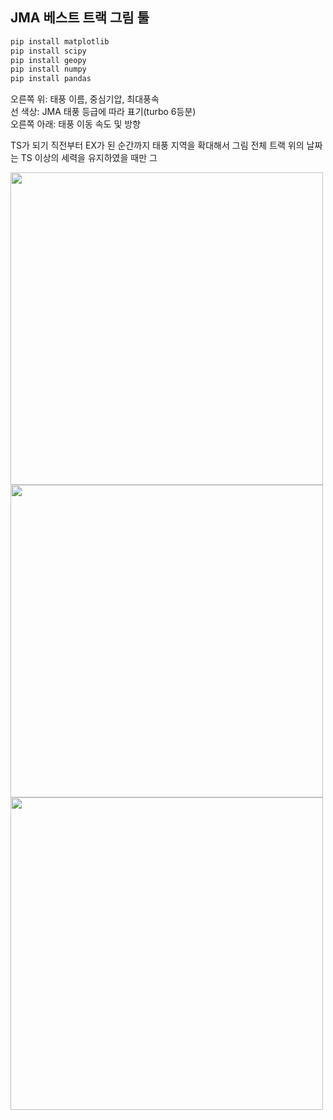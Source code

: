## **JMA 베스트 트랙 그림 툴**</br>

```python
pip install matplotlib
pip install scipy
pip install geopy
pip install numpy
pip install pandas
```

오른쪽 위: 태풍 이름, 중심기압, 최대풍속</br>
선 색상: JMA 태풍 등급에 따라 표기(turbo 6등분)</br>
오른쪽 아래: 태풍 이동 속도 및 방향</br>

TS가 되기 직전부터 EX가 된 순간까지 태풍 지역을 확대해서 그림
전체 트랙 위의 날짜는 TS 이상의 세력을 유지하였을 때만 그

<img src="https://github.com/jjoo0727/project_ty/assets/63052158/f3201d4f-bf10-4b11-8251-0af48ac50d9b" width="500" height="500"/>
<img src="https://github.com/jjoo0727/project_ty/assets/63052158/f802ab34-8412-4c72-bcf5-838f87d6de36" width="500" height="500"/>
<img src="https://github.com/jjoo0727/project_ty/assets/63052158/06f02436-5475-4fea-9ed8-99a22c12921a" width="500" height="500"/>


